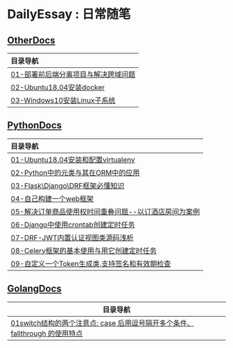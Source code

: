# DailyEssay : 日常随笔

## [OtherDocs](<https://github.com/kerbalwzy/DailyEssay/blob/master/OtherDocsReadMe.md>)

| 目录导航                                                     |
| :----------------------------------------------------------- |
| [01-部署前后端分离项目与解决跨域问题](https://github.com/kerbalwzy/DailyEssay/blob/master/OtherDocs/Nginx%26uWSGI%26CORS.md) |
| [02-Ubuntu18.04安装docker](https://github.com/kerbalwzy/DailyEssay/tree/master/OtherDocs/InstallDockerOffline) |
| [03-Windows10安装Linux子系统](https://github.com/kerbalwzy/DailyEssay/blob/master/OtherDocs/Windows10Subsystem.md) |

## [PythonDocs](https://github.com/kerbalwzy/DailyEssay/blob/master/PythonDocsReadMe.md)

| 目录导航                                                     |
| :----------------------------------------------------------- |
| [01-Ubuntu18.04安装和配置virtualenv](https://github.com/kerbalwzy/DailyEssay/blob/master/PythonDocs/ubuntuInstallVirtualenv.md) |
| [02-Python中的元类与其在ORM中的应用](https://github.com/kerbalwzy/DailyEssay/blob/master/PythonDocs/MateClass%26ORM.md) |
| [03-Flask\Django\DRF框架必懂知识](https://github.com/kerbalwzy/DailyEssay/tree/master/PythonDocs/Flask%26Django%26DRFKnowledgeSummary) |
| [04-自己构建一个web框架](https://github.com/kerbalwzy/DailyEssay/blob/master/PythonDocs/CustomWebFramework.md) |
| [05-解决订单商品使用权时间重叠问题--以订酒店房间为案例](https://github.com/kerbalwzy/DailyEssay/blob/master/PythonDocs/ResolvingOrderTimeConflict.md) |
| [06-Django中使用crontab创建定时任务](https://github.com/kerbalwzy/DailyEssay/blob/master/PythonDocs/TimingTaskInDjangoProject.md) |
| [07-DRF-JWT内置认证视图类源码浅析](https://github.com/kerbalwzy/DailyEssay/blob/master/PythonDocs/UseDRF-JWTtoAHUTwithOwnBackend.md) |
| [08-Celery框架的基本使用与用它创建定时任务](https://github.com/kerbalwzy/DailyEssay/blob/master/PythonDocs/CeleryAndTimingTasks.md) |
| [09-自定义一个Token生成类,支持签名和有效期检查](https://github.com/kerbalwzy/DailyEssay/blob/master/PythonDocs/CustomTokenGenerationClass.md) |

## [GolangDocs](https://github.com/kerbalwzy/DailyEssay/blob/master/GolangDocsReadMe.md)

| 目录导航                                                     |
| ------------------------------------------------------------ |
| [01switch结构的两个注意点: case 后用逗号隔开多个条件、 fallthrough 的使用特点](https://github.com/kerbalwzy/DailyEssay/commit/0b85bf4e6002adb7a5cf0f64222248ade52b939f) |

